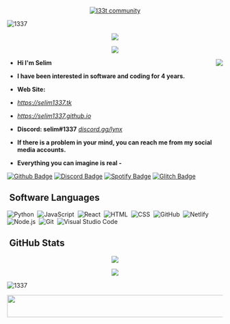 <p align="center">
    <a href="https://selim1337.github.io" target="_blank">
        <img
            src="https://readme-typing-svg.herokuapp.com/?size=15&width=280&lines=int%20main()+{cout+%3C%3C+%27godless%27}"
            alt="l33t community"
        />
    </a>
</p>
<p>
   <img 
        src="https://user-images.githubusercontent.com/73097560/115834477-dbab4500-a447-11eb-908a-139a6edaec5c.gif" 
        alt="1337"
    />
</p> 

<p align="center">
  <img src="https://count.getloli.com/get/@:selim1337?theme=asoul" />
</p>

<p align = 'center'>
    <a href="https://ko-fi.com/selim1337" target="_blank">
        <img
            src="https://ko-fi.com/img/githubbutton_sm.svg"
        />
    </a>      
</p>

<a href="https://discord.com/users/546303073962950657"><img align="right" src="https://lanyard-profile-readme.vercel.app/api/546303073962950657?bg=00000000&animated=false&idleMessage=kanımız%20biz%20gibi..." /></a>

- **Hi I'm Selim** 
- **I have been interested in software and coding for 4 years.**
- **Web Site:**
- *https://selim1337.tk*
- *https://selim1337.github.io*
- **Discord: selim#1337** *[discord.gg/lynx](https://discord.gg/lynx)*

- **If there is a problem in your mind, you can reach me from my social media accounts.**
- **Everything you can imagine is real -**

[![Github Badge](https://img.shields.io/badge/Github-000?style=quare&logo=Github&logoColor=white&link=link)](https://github.com/selim1337) 
[![Discord Badge](https://img.shields.io/badge/Discord-5865F2?style=flat-quare&logo=discord&logoColor=white&link=link)](https://discord.com/users/541303073962950657)
[![Spotify Badge](https://img.shields.io/badge/Spotify-1ED760?style=flat-quare&logo=spotify&logoColor=white&link=link)](https://open.spotify.com/user/tfzyt6wcjdhl8dgt8w5lpmywo)
[![Glitch Badge](https://img.shields.io/badge/Glitch-ff77ff?style=flat-quare&logo=glitch&logoColor=white&link=link)](https://glitch.com/@selim1337)

## &nbsp;Software Languages
![Python](https://img.shields.io/badge/-Python-05122A?style=flat&logo=python)&nbsp;
![JavaScript](https://img.shields.io/badge/-JavaScript-05122A?style=flat&logo=javascript)&nbsp;
![React](https://img.shields.io/badge/-React-05122A?style=flat&logo=react)&nbsp;
![HTML](https://img.shields.io/badge/-HTML-05122A?style=flat&logo=HTML5)&nbsp;
![CSS](https://img.shields.io/badge/-CSS-05122A?style=flat&logo=CSS3&logoColor=1572B6)&nbsp;
![GitHub](https://img.shields.io/badge/-GitHub-05122A?style=flat&logo=github)&nbsp;
![Netlify](https://img.shields.io/badge/-Netlify-05122A?style=flat&logo=netlify)&nbsp;
![Node.js](https://img.shields.io/badge/-Node.js-05122A?style=flat&logo=node.js)&nbsp;
![Git](https://img.shields.io/badge/-Git-05122A?style=flat&logo=git)&nbsp;
![Visual Studio Code](https://img.shields.io/badge/-Visual%20Studio%20Code-05122A?style=flat&logo=visual-studio-code&logoColor=007ACC)&nbsp;


## &nbsp;GitHub Stats
<p align = 'center'>
    <img src='https://github-stats-alpha.vercel.app/api?username=selim1337&cc=000&tc=fff&ic=fff&bc=000'/>
</p>

<p align = 'center'> 
<img src='https://github-readme-streak-stats.herokuapp.com/?user=selim1337&hide_border=true&theme=highcontrast'>
</p>

<img 
        src="https://user-images.githubusercontent.com/73097560/115834477-dbab4500-a447-11eb-908a-139a6edaec5c.gif" 
        alt="1337"
    />
</p> 

<p align = 'center'> 
  <img 
   src="https://spotify-blond-beta.vercel.app/api/now-playing.svg" width="540" height="52"
    />
</p>

<!-- 
# &nbsp;Discord Account

<p align = 'center'>
    <a href="https://discord.com/users/541303073962950657" target="_blank">
        <img
            src="https://discord.c99.nl/widget/theme-3/546303073962950657.png"
        />
    </a>      
</p>
<img src="https://capsule-render.vercel.app/api?type=waving&color=gradient&height=60&section=footer" />

![C++](https://img.shields.io/badge/-C++-05122A?style=flat&logo=C%2B%2B&logoColor=00599C)&nbsp;
    
-->
